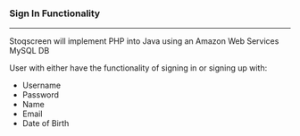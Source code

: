 ### Sign In Functionality
---


Stoqscreen will implement PHP into Java using an Amazon Web Services MySQL DB


User with either have the functionality of signing in or signing up with:
-  Username
-  Password
-  Name
-  Email
-  Date of Birth
   
 
